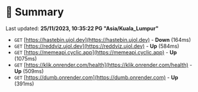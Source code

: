 # 📖 Summary
Last updated: **25/11/2023, 10:35:22 PG "Asia/Kuala_Lumpur"**

- `GET` [https://hastebin.ujol.dev](https://hastebin.ujol.dev) - **Down** (164ms)
- `GET` [https://reddviz.ujol.dev](https://reddviz.ujol.dev) - **Up** (584ms)
- `GET` [https://memeapi.cyclic.app](https://memeapi.cyclic.app) - **Up** (1075ms)
- `GET` [https://klik.onrender.com/health](https://klik.onrender.com/health) - **Up** (509ms)
- `GET` [https://dumb.onrender.com](https://dumb.onrender.com) - **Up** (391ms)
